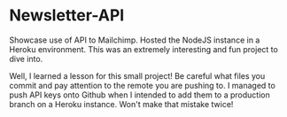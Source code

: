 # Newsletter-API
Showcase use of API to Mailchimp. Hosted the NodeJS instance in a Heroku environment. This was an extremely interesting and fun project to dive into.

Well, I learned a lesson for this small project! Be careful what files you commit and pay attention to the remote you are pushing to. I managed to push API keys onto Github when I intended to add them to a production branch on a Heroku instance. Won't make that mistake twice!
